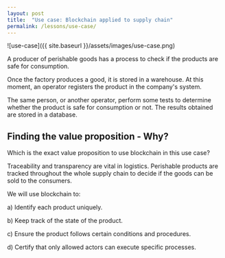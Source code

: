 ```yaml
---
layout: post
title:  "Use case: Blockchain applied to supply chain"
permalink: /lessons/use-case/
---
```


![use-case]({{ site.baseurl }}/assets/images/use-case.png)

A producer of perishable goods has a process to check if the products are safe for consumption.

Once the factory produces a good, it is stored in a warehouse. At this moment, an operator registers the product in the company's system. 

The same person, or another operator, perform some tests to determine whether the product is safe for consumption or not. The results obtained are stored in a database.

## Finding the value proposition - Why?

Which is the exact value proposition to use blockchain in this use case?

Traceability and transparency are vital in logistics. Perishable products are tracked throughout the whole supply chain to decide if the goods can be sold to the consumers.

We will use blockchain to:

a) Identify each product uniquely. 

b) Keep track of the state of the product.

c) Ensure the product follows certain conditions and procedures.

d) Certify that only allowed actors can execute specific processes.
